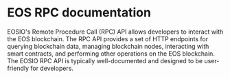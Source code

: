 # EOS RPC documentation

EOSIO's Remote Procedure Call (RPC) API allows developers to interact with the EOS blockchain. The RPC API provides a set of HTTP endpoints for querying blockchain data, managing blockchain nodes, interacting with smart contracts, and performing other operations on the EOS blockchain. The EOSIO RPC API is typically well-documented and designed to be user-friendly for developers.
